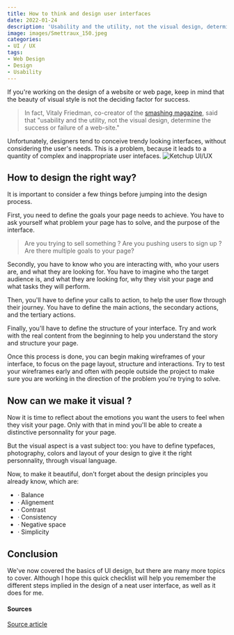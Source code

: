 ```yaml
---
title: How to think and design user interfaces
date: 2022-01-24
description: 'Usability and the utility, not the visual design, determine the success or failure of a web-site.'
image: images/Smettraux_150.jpeg
categories:
- UI / UX
tags:
- Web Design
- Design
- Usability
---
```


If you're working on the design of a website or web page, keep in mind that  the beauty of  visual style is not the deciding factor for success.
> In fact, Vitaly Friedman, co-creator of the [smashing magazine](http://www.smashingmagazine.com/), said that "usability and the utility, not the visual design, determine the success or failure of a web-site."

Unfortunately, designers tend to conceive trendy looking interfaces, without considering the user's needs. This is a problem, because it leads to a quantity of complex and inappropriate user intefaces.
![Ketchup UI/UX](https://img.devrant.com/devrant/rant/r_1508306_WjXpB.jpg)

## How to design the right way?
It is important to consider a few things before jumping into the design process.

First, you need to define the goals your page needs to achieve. You have to ask yourself what problem your page has to solve, and the purpose of the interface.
> Are you trying to sell something ? Are you pushing users to sign up ? Are there multiple goals to your page?

Secondly, you have to know who you are interacting with, who your users are, and what they are looking for. You have to imagine who the target audience is, and what they are looking for, why they visit your page and what tasks they will perform.

Then, you'll have to define your calls to action, to help the user flow through their journey. You have to define the main actions, the secondary actions, and the tertiary actions.

Finally, you'll have to define the structure of your interface.
Try and work with the real content from the beginning to help you understand the story and structure your page.

Once this process is done, you can begin making wireframes of your interface, to focus on the page layout, structure and interactions. Try to test your wireframes early and often with people outside the project to make sure you are working in the direction of the problem you're trying to solve.

## Now can we make it visual ?
Now it is time to reflect about the emotions you want the users to feel when they visit your page. Only with that in mind you'll be able to create a distinctive personnality for your page.

But the visual aspect is a vast subject too: you have to define typefaces, photography, colors and layout of your design to give it the right personnality, through visual language.

Now, to make it beautiful, don't forget about the design principles you already know, which are:
- · Balance
- · Alignement
- · Contrast
- · Consistency
- · Negative space
- · Simplicity

## Conclusion
We've now covered the basics of UI design, but there are many more topics to cover.
Although I hope this quick checklist will help you remember the different steps implied in the design of a neat user interface, as well as it does for me.


#### Sources
[Source article](https://uxdesign.cc/7-rules-for-great-web-interface-design-ce60733d62fb)
